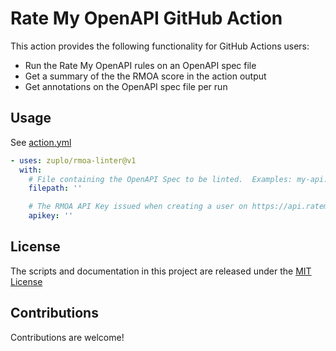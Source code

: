# Rate My OpenAPI GitHub Action

This action provides the following functionality for GitHub Actions users:

- Run the Rate My OpenAPI rules on an OpenAPI spec file
- Get a summary of the the RMOA score in the action output
- Get annotations on the OpenAPI spec file per run

## Usage

See [action.yml](action.yml)

<!-- start usage -->

```yaml
- uses: zuplo/rmoa-linter@v1
  with:
    # File containing the OpenAPI Spec to be linted.  Examples: my-api.oas.json, api-spec.yaml
    filepath: ''

    # The RMOA API Key issued when creating a user on https://api.ratemyopenapi.com/docs
    apikey: ''
```

<!-- end usage -->

## License

The scripts and documentation in this project are released under the
[MIT License](LICENSE)

## Contributions

Contributions are welcome!
